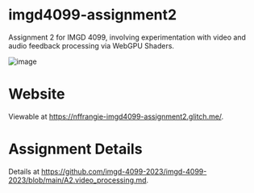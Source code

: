 # imgd4099-assignment2
Assignment 2 for IMGD 4099, involving experimentation with video and audio feedback processing via WebGPU Shaders.

![image](https://github.com/NickFrangie/imgd4099-assignment2/assets/51765298/a1be8100-a79a-424d-bcb2-fdc6fc8cc08a)

# Website
Viewable at https://nffrangie-imgd4099-assignment2.glitch.me/.

# Assignment Details
Details at https://github.com/imgd-4099-2023/imgd-4099-2023/blob/main/A2.video_processing.md.
